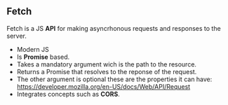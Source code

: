 ## Fetch
Fetch is a JS **API** for making asyncrhonous requests and responses to the server.

* Modern JS
* Is **Promise** based.
* Takes a mandatory argument wich is the path to the resource.
* Returns a Promise that resolves to the reponse of the request.
* The other argument is optional these are the properties it can have: https://developer.mozilla.org/en-US/docs/Web/API/Request
* Integrates concepts such as **CORS**.
 